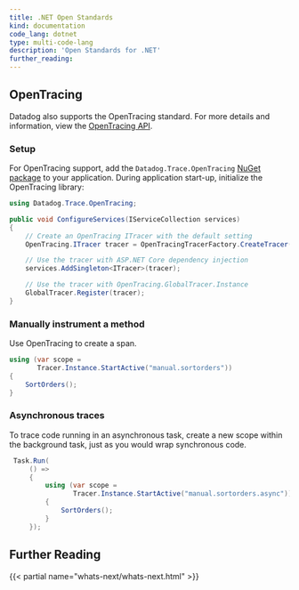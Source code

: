 ```yaml
---
title: .NET Open Standards
kind: documentation
code_lang: dotnet
type: multi-code-lang
description: 'Open Standards for .NET'
further_reading:
---
```


## OpenTracing

Datadog also supports the OpenTracing standard.  For more details and information, view the [OpenTracing API][1].

### Setup
For OpenTracing support, add the `Datadog.Trace.OpenTracing` [NuGet package][2] to your application. During application start-up, initialize the OpenTracing library:

```csharp
using Datadog.Trace.OpenTracing;

public void ConfigureServices(IServiceCollection services)
{
    // Create an OpenTracing ITracer with the default setting
    OpenTracing.ITracer tracer = OpenTracingTracerFactory.CreateTracer();

    // Use the tracer with ASP.NET Core dependency injection
    services.AddSingleton<ITracer>(tracer);

    // Use the tracer with OpenTracing.GlobalTracer.Instance
    GlobalTracer.Register(tracer);
}
```

### Manually instrument a method

Use OpenTracing to create a span.

```csharp
using (var scope =
       Tracer.Instance.StartActive("manual.sortorders"))
{
    SortOrders();
}
```

### Asynchronous traces

To trace code running in an asynchronous task, create a new scope within the background task, just as you would wrap synchronous code.
```csharp
 Task.Run(
     () =>
     {
         using (var scope =
                Tracer.Instance.StartActive("manual.sortorders.async"))
         {
             SortOrders();
         }
     });

```


## Further Reading

{{< partial name="whats-next/whats-next.html" >}}


[1]: https://github.com/opentracing/opentracing-csharp
[2]: https://www.nuget.org/packages/Datadog.Trace.OpenTracing
